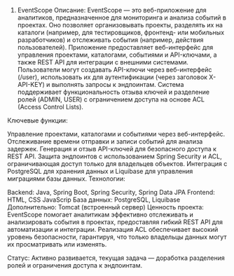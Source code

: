 1. EventScope
Описание: EventScope — это веб-приложение для аналитиков, предназначенное для мониторинга и анализа событий в проектах. Оно позволяет организовывать проекты, разделять их на каталоги (например, для тестировщиков, фронтенд- или мобильных разработчиков) и отслеживать события (например, действия пользователей). Приложение предоставляет веб-интерфейс для управления проектами, каталогами, событиями и API-ключами, а также REST API для интеграции с внешними системами. Пользователи могут создавать API-ключи через веб-интерфейс (/user), использовать их для аутентификации (через заголовок X-API-KEY) и выполнять запросы к эндпоинтам. Система поддерживает функциональность отзыва ключей и разделение ролей (ADMIN, USER) с ограничением доступа на основе ACL (Access Control Lists).

Ключевые функции:

Управление проектами, каталогами и событиями через веб-интерфейс.
Отслеживание времени отправки и записи событий для анализа задержек.
Генерация и отзыв API-ключей для безопасного доступа к REST API.
Защита эндпоинтов с использованием Spring Security и ACL, ограничивающая доступ только для владельцев объектов.
Интеграция с PostgreSQL для хранения данных и Liquibase для управления миграциями базы данных.
Технологии:

Backend: Java, Spring Boot, Spring Security, Spring Data JPA
Frontend: HTML, CSS JavaScrip
База данных: PostgreSQL, Liquibase
Дополнительно: Tomcat (встроенный сервер)
Ценность проекта:
EventScope помогает аналитикам эффективно отслеживать и анализировать события в проектах, предоставляя гибкий REST API для автоматизации и интеграции. Реализация ACL обеспечивает высокий уровень безопасности, гарантируя, что только владельцы данных могут их просматривать или изменять.

Статус: Активно развивается, текущая задача — доработка разделения ролей и ограничения доступа к эндпоинтам.
